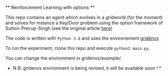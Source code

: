 ** Reinforcement Learning with options **

This repo contains an agent which evolves in a gridworld (for the moment) and solves for instance a Key/Door problem using the option framework of Sutton-Precup-Singh (see the original article [here](http://www-anw.cs.umass.edu/~barto/courses/cs687/Sutton-Precup-Singh-AIJ99.pdf))

The code is written with `Python 3.6` and uses the environement [gridenvs]()

To run the experiment, clone this repo and execute `python3 main.py`.

You can change the environment in gridenvs/example/.

* N.B: gridenvs environment is being revised, it will be available soon ! *